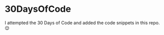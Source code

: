 # 30DaysOfCode
I attempted the 30 Days of Code and added the code snippets in this repo. :relieved:
